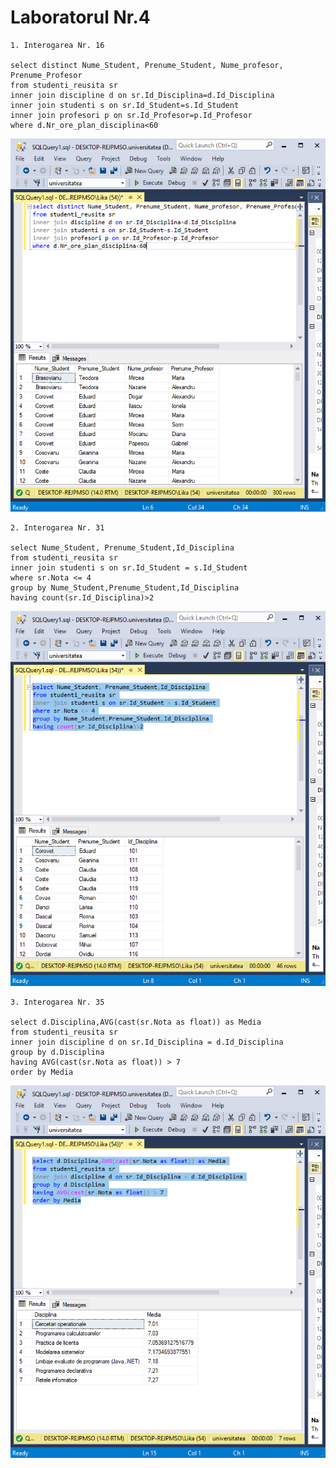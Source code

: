 # Laboratorul Nr.4
```
1. Interogarea Nr. 16 

select distinct Nume_Student, Prenume_Student, Nume_profesor, Prenume_Profesor
from studenti_reusita sr
inner join discipline d on sr.Id_Disciplina=d.Id_Disciplina
inner join studenti s on sr.Id_Student=s.Id_Student
inner join profesori p on sr.Id_Profesor=p.Id_Profesor
where d.Nr_ore_plan_disciplina<60
```
![task1](https://github.com/LikaMD/DataBase_SQL/blob/master/Laborator_4/int16.PNG)
```
2. Interogarea Nr. 31

select Nume_Student, Prenume_Student,Id_Disciplina
from studenti_reusita sr
inner join studenti s on sr.Id_Student = s.Id_Student
where sr.Nota <= 4
group by Nume_Student,Prenume_Student,Id_Disciplina
having count(sr.Id_Disciplina)>2
```
![task2](https://github.com/LikaMD/DataBase_SQL/blob/master/Laborator_4/int31.PNG)
```
3. Interogarea Nr. 35

select d.Disciplina,AVG(cast(sr.Nota as float)) as Media
from studenti_reusita sr
inner join discipline d on sr.Id_Disciplina = d.Id_Disciplina
group by d.Disciplina
having AVG(cast(sr.Nota as float)) > 7
order by Media
```
![task3](https://github.com/LikaMD/DataBase_SQL/blob/master/Laborator_4/int35.PNG)
